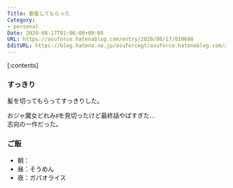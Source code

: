 ```yaml
---
Title: 散髪してもらった
Category:
- personal
Date: 2020-08-17T01:06:08+09:00
URL: https://asuforce.hatenablog.com/entry/2020/08/17/010608
EditURL: https://blog.hatena.ne.jp/asuforcegt/asuforce.hatenablog.com/atom/entry/26006613615491856
---
```


[:contents]

###  すっきり

髪を切ってもらってすっきりした。

おジャ魔女どれみ♯を見切ったけど最終話やばすぎた...  
志向の一作だった。


### ご飯

- 朝：
- 昼：そうめん
- 夜：ガパオライス
